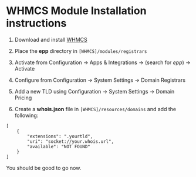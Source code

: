 # WHMCS Module Installation instructions

1. Download and install [WHMCS](https://whmcs.com/)

2. Place the **epp** directory in `[WHMCS]/modules/registrars`

3. Activate from Configuration -> Apps & Integrations -> (search for _epp_) -> Activate

4. Configure from Configuration -> System Settings -> Domain Registrars

5. Add a new TLD using Configuration -> System Settings -> Domain Pricing

6. Create a **whois.json** file in `[WHMCS]/resources/domains` and add the following:

```
[
    {
        "extensions": ".yourtld",
        "uri": "socket://your.whois.url",
        "available": "NOT FOUND"
    }
]
```

You should be good to go now.
